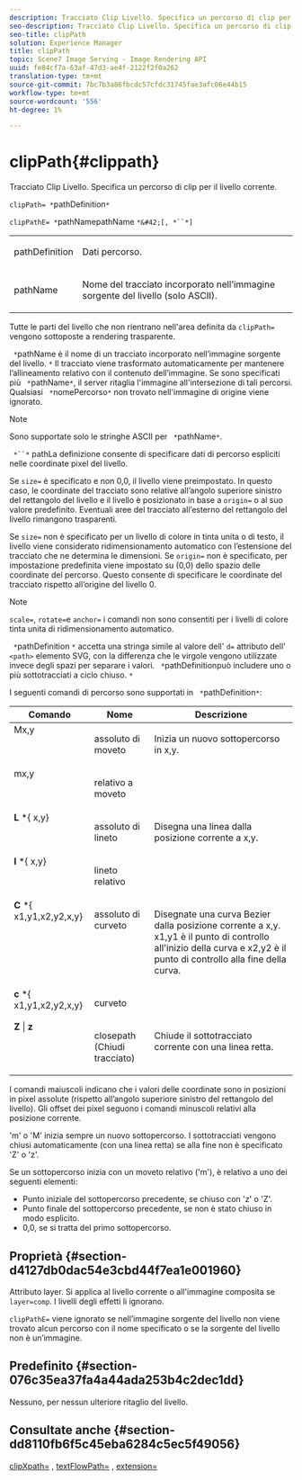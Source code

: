 ```yaml
---
description: Tracciato Clip Livello. Specifica un percorso di clip per il livello corrente.
seo-description: Tracciato Clip Livello. Specifica un percorso di clip per il livello corrente.
seo-title: clipPath
solution: Experience Manager
title: clipPath
topic: Scene7 Image Serving - Image Rendering API
uuid: fe84cf7a-63af-47d3-ae4f-2122f2f0a262
translation-type: tm+mt
source-git-commit: 7bc7b3a86fbcdc57cfdc31745fae3afc06e44b15
workflow-type: tm+mt
source-wordcount: '556'
ht-degree: 1%

---
```



# clipPath{#clippath}

Tracciato Clip Livello. Specifica un percorso di clip per il livello corrente.

`clipPath= *`pathDefinition`*`

`clipPathE= *`pathNamepathName `*&#42;[, *``*]`

<table id="simpletable_275E2A5FAB804C6388BD110D2ACA3C82"> 
 <tr class="strow"> 
  <td class="stentry"> <p><span class="codeph"> <span class="varname"> pathDefinition</span> </span> </p> </td> 
  <td class="stentry"> <p>Dati percorso. </p></td> 
 </tr> 
 <tr class="strow"> 
  <td class="stentry"> <p><span class="codeph"> <span class="varname"> pathName</span></span> </p> </td> 
  <td class="stentry"> <p>Nome del tracciato incorporato nell’immagine sorgente del livello (solo ASCII). </p></td> 
 </tr> 
</table>

Tutte le parti del livello che non rientrano nell&#39;area definita da `clipPath=` vengono sottoposte a rendering trasparente.

` *`pathName è il nome di un tracciato incorporato nell’immagine sorgente del livello. `*` Il tracciato viene trasformato automaticamente per mantenere l’allineamento relativo con il contenuto dell’immagine. Se sono specificati più ` *`pathName`*`, il server ritaglia l&#39;immagine all&#39;intersezione di tali percorsi. Qualsiasi ` *`nomePercorso`*` non trovato nell&#39;immagine di origine viene ignorato.

>[!NOTE]
>
>Sono supportate solo le stringhe ASCII per ` *`pathName`*`.

` *``*` pathLa definizione consente di specificare dati di percorso espliciti nelle coordinate pixel del livello.

Se `size=` è specificato e non 0,0, il livello viene preimpostato. In questo caso, le coordinate del tracciato sono relative all’angolo superiore sinistro del rettangolo del livello e il livello è posizionato in base a `origin=` o al suo valore predefinito. Eventuali aree del tracciato all’esterno del rettangolo del livello rimangono trasparenti.

Se `size=` non è specificato per un livello di colore in tinta unita o di testo, il livello viene considerato ridimensionamento automatico con l’estensione del tracciato che ne determina le dimensioni. Se `origin=` non è specificato, per impostazione predefinita viene impostato su (0,0) dello spazio delle coordinate del percorso. Questo consente di specificare le coordinate del tracciato rispetto all’origine del livello 0.

>[!NOTE]
>
>`scale=`,  `rotate=`e  `anchor=` i comandi non sono consentiti per i livelli di colore tinta unita di ridimensionamento automatico.

` *`pathDefinition `*` accetta una stringa simile al valore dell&#39; `d=` attributo dell&#39; `<path>` elemento SVG, con la differenza che le virgole vengono utilizzate invece degli spazi per separare i valori. ` *`pathDefinitionpuò includere uno o più sottotracciati a ciclo chiuso. `*` 

I seguenti comandi di percorso sono supportati in ` *`pathDefinition`*`:

<table id="table_A74DD7A48B1C417D9D4BA46BECEAB981"> 
 <thead> 
  <tr> 
   <th class="entry"> <b> Comando</b> </th> 
   <th class="entry"> <b> Nome</b> </th> 
   <th class="entry"> <b> Descrizione</b> </th> 
  </tr> 
 </thead>
 <tbody> 
  <tr valign="top"> 
   <td> <b> </b> <span class="varname"> Mx,y</span> </td> 
   <td> <p> assoluto di moveto </p> </td> 
   <td> <p> Inizia un nuovo sottopercorso in x,y. </p> </td> 
  </tr> 
  <tr valign="top"> 
   <td> <b> </b> <span class="varname"> mx,y</span> </td> 
   <td> <p> relativo a moveto </p> </td> 
  </tr> 
  <tr valign="top"> 
   <td> <b> L</b> *{<span class="varname"> x,y</span>} </td> 
   <td> <p> assoluto di lineto </p> </td> 
   <td> <p> Disegna una linea dalla posizione corrente a x,y. </p> </td> 
  </tr> 
  <tr valign="top"> 
   <td> <b> l</b> *{<span class="varname"> x,y</span>} </td> 
   <td> <p> lineto relativo </p> </td> 
  </tr> 
  <tr valign="top"> 
   <td> <b> C</b> *{<span class="varname"> x1,y1,x2,y2,x,y</span>} </td> 
   <td> <p> assoluto di curveto </p> </td> 
   <td> <p> Disegnate una curva Bezier dalla posizione corrente a x,y. x1,y1 è il punto di controllo all'inizio della curva e x2,y2 è il punto di controllo alla fine della curva. </p> </td> 
  </tr> 
  <tr valign="top"> 
   <td> <b> c</b> *{<span class="varname"> x1,y1,x2,y2,x,y</span>} </td> 
   <td> <p> curveto </p> </td> 
  </tr> 
  <tr valign="top"> 
   <td> <b> Z</b> |  <b>z</b> </td> 
   <td> <p> closepath (Chiudi tracciato) </p> </td> 
   <td> <p> Chiude il sottotracciato corrente con una linea retta. </p> </td> 
  </tr> 
 </tbody> 
</table>

I comandi maiuscoli indicano che i valori delle coordinate sono in posizioni in pixel assolute (rispetto all’angolo superiore sinistro del rettangolo del livello). Gli offset dei pixel seguono i comandi minuscoli relativi alla posizione corrente.

&#39;m&#39; o &#39;M&#39; inizia sempre un nuovo sottopercorso. I sottotracciati vengono chiusi automaticamente (con una linea retta) se alla fine non è specificato &#39;Z&#39; o &#39;z&#39;.

Se un sottopercorso inizia con un moveto relativo (&#39;m&#39;), è relativo a uno dei seguenti elementi:

* Punto iniziale del sottopercorso precedente, se chiuso con &#39;z&#39; o &#39;Z&#39;.
* Punto finale del sottopercorso precedente, se non è stato chiuso in modo esplicito.
* 0,0, se si tratta del primo sottopercorso.

## Proprietà {#section-d4127db0dac54e3cbd44f7ea1e001960}

Attributo layer. Si applica al livello corrente o all&#39;immagine composita se `layer=comp`. I livelli degli effetti li ignorano.

`clipPathE=` viene ignorato se nell’immagine sorgente del livello non viene trovato alcun percorso con il nome specificato o se la sorgente del livello non è un’immagine.

## Predefinito {#section-076c35ea37fa4a44ada253b4c2dec1dd}

Nessuno, per nessun ulteriore ritaglio del livello.

## Consultate anche {#section-dd8110fb6f5c45eba6284c5ec5f49056}

[clipXpath=](../../../../../is-api/http-ref/image-serving-api-ref/c-http-protocol-reference/c-command-reference/r-clipxpath.md#reference-17e5e4da3e044943af8f963f58a45f53) ,  [textFlowPath=](../../../../../is-api/http-ref/image-serving-api-ref/c-http-protocol-reference/c-command-reference/r-textflowpath.md#reference-0b8d9493d71342f0b6a64a6d221584ef) ,  [extension=](../../../../../is-api/http-ref/image-serving-api-ref/c-http-protocol-reference/c-command-reference/r-extend.md#reference-7e9156beb285459d830e2d56782a74ac)
